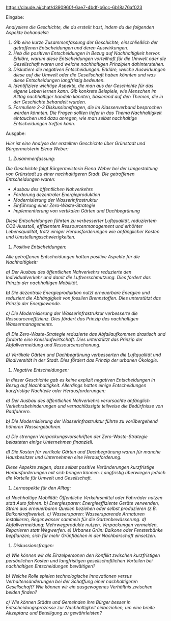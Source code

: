 https://claude.ai/chat/d390960f-6ae7-4bdf-b6cc-6b18a76af023

Eingabe:

*Analysiere die Geschichte, die du erstellt hast, indem du die folgenden Aspekte behandelst:*

1. *Gib eine kurze Zusammenfassung der Geschichte, einschließlich der getroffenen Entscheidungen und deren Auswirkungen.*
2. *Heb die positiven Entscheidungen in Bezug auf Nachhaltigkeit hervor. Erkläre, warum diese Entscheidungen vorteilhaft für die Umwelt oder die Gesellschaft waren und welche nachhaltigen Prinzipien dahinterstehen.*
3. *Diskutiere die negativen Entscheidungen. Erkläre, welche Auswirkungen diese auf die Umwelt oder die Gesellschaft haben könnten und was diese Entscheidungen langfristig bedeuten.*
4. *Identifiziere wichtige Aspekte, die man aus der Geschichte für das eigene Leben lernen kann. Gib konkrete Beispiele, wie Menschen im Alltag nachhaltiger handeln könnten, basierend auf den Themen, die in der Geschichte behandelt wurden.*
5. *Formuliere 2–3 Diskussionsfragen, die im Klassenverband besprochen werden könnten. Die Fragen sollten tiefer in das Thema Nachhaltigkeit eintauchen und dazu anregen, wie man selbst nachhaltige Entscheidungen treffen kann.*

Ausgabe:

*Hier ist eine Analyse der erstellten Geschichte über Grünstadt und Bürgermeisterin Elena Weber:*

1. *Zusammenfassung:*

*Die Geschichte folgt Bürgermeisterin Elena Weber bei der Umgestaltung von Grünstadt zu einer nachhaltigeren Stadt. Die getroffenen Entscheidungen waren:*

* *Ausbau des öffentlichen Nahverkehrs*
* *Förderung dezentraler Energieproduktion*
* *Modernisierung der Wasserinfrastruktur*
* *Einführung einer Zero-Waste-Strategie*
* *Implementierung von vertikalen Gärten und Dachbegrünung*

*Diese Entscheidungen führten zu verbesserter Luftqualität, reduziertem CO2-Ausstoß, effizientem Ressourcenmanagement und erhöhter Lebensqualität, trotz einiger Herausforderungen wie anfänglicher Kosten und Umstellungsschwierigkeiten.*

1. *Positive Entscheidungen:*

*Alle getroffenen Entscheidungen hatten positive Aspekte für die Nachhaltigkeit:*

*a) Der Ausbau des öffentlichen Nahverkehrs reduzierte den Individualverkehr und damit die Luftverschmutzung. Dies fördert das Prinzip der nachhaltigen Mobilität.*

*b) Die dezentrale Energieproduktion nutzt erneuerbare Energien und reduziert die Abhängigkeit von fossilen Brennstoffen. Dies unterstützt das Prinzip der Energiewende.*

*c) Die Modernisierung der Wasserinfrastruktur verbesserte die Ressourceneffizienz. Dies fördert das Prinzip des nachhaltigen Wassermanagements.*

*d) Die Zero-Waste-Strategie reduzierte das Abfallaufkommen drastisch und förderte eine Kreislaufwirtschaft. Dies unterstützt das Prinzip der Abfallvermeidung und Ressourcenschonung.*

*e) Vertikale Gärten und Dachbegrünung verbesserten die Luftqualität und Biodiversität in der Stadt. Dies fördert das Prinzip der urbanen Ökologie.*

1. *Negative Entscheidungen:*

*In dieser Geschichte gab es keine explizit negativen Entscheidungen in Bezug auf Nachhaltigkeit. Allerdings hatten einige Entscheidungen kurzfristige Nachteile oder Herausforderungen:*

*a) Der Ausbau des öffentlichen Nahverkehrs verursachte anfänglich Verkehrsbehinderungen und vernachlässigte teilweise die Bedürfnisse von Radfahrern.*

*b) Die Modernisierung der Wasserinfrastruktur führte zu vorübergehend höheren Wassergebühren.*

*c) Die strengen Verpackungsvorschriften der Zero-Waste-Strategie belasteten einige Unternehmen finanziell.*

*d) Die Kosten für vertikale Gärten und Dachbegrünung waren für manche Hausbesitzer und Unternehmen eine Herausforderung.*

*Diese Aspekte zeigen, dass selbst positive Veränderungen kurzfristige Herausforderungen mit sich bringen können. Langfristig überwiegen jedoch die Vorteile für Umwelt und Gesellschaft.*

1. *Lernaspekte für den Alltag:*

*a) Nachhaltige Mobilität: Öffentliche Verkehrsmittel oder Fahrräder nutzen statt Auto fahren. b) Energiesparen: Energieeffiziente Geräte verwenden, Strom aus erneuerbaren Quellen beziehen oder selbst produzieren (z.B. Balkonkraftwerke). c) Wassersparen: Wassersparende Armaturen installieren, Regenwasser sammeln für die Gartenbewässerung. d) Abfallvermeidung: Mehrwegprodukte nutzen, Verpackungen vermeiden, Reparieren statt Wegwerfen. e) Urbanes Grün: Balkone oder Fensterbänke bepflanzen, sich für mehr Grünflächen in der Nachbarschaft einsetzen.*

1. *Diskussionsfragen:*

*a) Wie können wir als Einzelpersonen den Konflikt zwischen kurzfristigen persönlichen Kosten und langfristigen gesellschaftlichen Vorteilen bei nachhaltigen Entscheidungen bewältigen?*

*b) Welche Rolle spielen technologische Innovationen versus Verhaltensänderungen bei der Schaffung einer nachhaltigeren Gesellschaft? Wie können wir ein ausgewogenes Verhältnis zwischen beiden finden?*

*c) Wie können Städte und Gemeinden ihre Bürger besser in Entscheidungsprozesse zur Nachhaltigkeit einbeziehen, um eine breite Akzeptanz und Beteiligung zu gewährleisten?*
